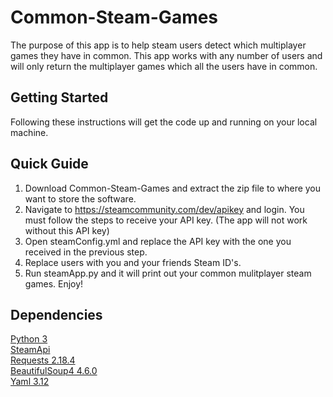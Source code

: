# Common-Steam-Games
The purpose of this app is to help steam users detect which multiplayer games they have in common. This app works with any number of users and will only return the multiplayer games which all the users have in common.

## Getting Started
Following these instructions will get the code up and running on your local machine.

## Quick Guide
1. Download Common-Steam-Games and extract the zip file to where you want to store the software.
2. Navigate to https://steamcommunity.com/dev/apikey and login. You must follow the steps to receive your API key. (The app will not work without this API key)
3. Open steamConfig.yml and replace the API key with the one you received in the previous step.
4. Replace users with you and your friends Steam ID's.
5. Run steamApp.py and it will print out your common mulitplayer steam games. Enjoy!

## Dependencies
[Python 3](https://www.python.org/)  
[SteamApi](https://github.com/smiley/steamapi)  
[Requests 2.18.4](http://docs.python-requests.org/en/master/)  
[BeautifulSoup4 4.6.0](https://pypi.python.org/pypi/beautifulsoup4)  
[Yaml 3.12](http://www.yaml.org/start.html)